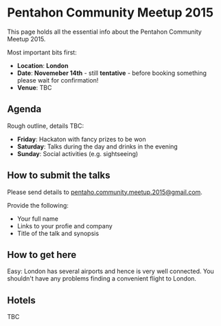 # Pentahon Community Meetup 2015

This page holds all the essential info about the Pentahon Community Meetup 2015.

Most important bits first:

- **Location**: **London**
- **Date**: **Novemeber 14th** - still **tentative** - before booking something please wait for confirmation!
- **Venue**: TBC

## Agenda

Rough outline, details TBC:

- **Friday**: Hackaton with fancy prizes to be won
- **Saturday**: Talks during the day and drinks in the evening
- **Sunday**: Social activities (e.g. sightseeing)

## How to submit the talks

Please send details to pentaho.community.meetup.2015@gmail.com. 

Provide the following:

- Your full name
- Links to your profie and company
- Title of the talk and synopsis

## How to get here

Easy: London has several airports and hence is very well connected. You shouldn't have any problems finding a convenient flight to London.

## Hotels

TBC
